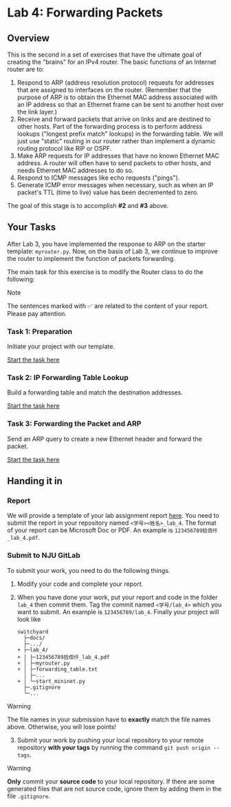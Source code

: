 # Lab 4: Forwarding Packets

## Overview

This is the second in a set of exercises that have the ultimate goal of
creating the "brains" for an IPv4 router. The basic functions of an
Internet router are to:

1.  Respond to ARP (address resolution protocol) requests for addresses
    that are assigned to interfaces on the router. (Remember that the
    purpose of ARP is to obtain the Ethernet MAC address associated with
    an IP address so that an Ethernet frame can be sent to another host
    over the link layer.)
2.  Receive and forward packets that arrive on links and are destined to
    other hosts. Part of the forwarding process is to perform address
    lookups ("longest prefix match" lookups) in the forwarding table. We
    will just use "static" routing in our router rather than implement a
    dynamic routing protocol like RIP or OSPF.
3.  Make ARP requests for IP addresses that have no known Ethernet MAC
    address. A router will often have to send packets to other hosts,
    and needs Ethernet MAC addresses to do so.
4.  Respond to ICMP messages like echo requests ("pings").
5.  Generate ICMP error messages when necessary, such as when an IP
    packet's TTL (time to live) value has been decremented to zero.

The goal of this stage is to accomplish **#2** and **#3** above.

## Your Tasks

After Lab 3, you have implemented the response to ARP on the starter template: `myrouter.py`. Now, on the basis of Lab 3, we continue to improve the router to implement the function of packets forwarding.

The main task for this exercise is to modify the Router class to do the following:

> [!NOTE]
> The sentences marked with ✅ are related to the content of your report. Please pay attention.

### Task 1: Preparation

Initiate your project with our template.

[Start the task here](preparation.md)

### Task 2: IP Forwarding Table Lookup

Build a forwarding table and match the destination addresses.

[Start the task here](forwarding-table-lookup.md)

### Task 3: Forwarding the Packet and ARP

Send an ARP query to create a new Ethernet header and forward the packet.

[Start the task here](make-arp-request.md)

## Handing it in

### Report

We will provide a template of your lab assignment report [here](https://box.nju.edu.cn/d/123a70ac8ff34595b18f/). You need to submit the report in your repository named `<学号><姓名>_lab_4`. The format of your report can be Microsoft Doc or PDF. An example is `123456789拾佰仟_lab_4.pdf`.

### Submit to NJU GitLab

To submit your work, you need to do the following things.

1. Modify your code and complete your report.

2. When you have done your work, put your report and code in the folder `lab_4` then commit them. Tag the commit named `<学号/lab_4>` which you want to submit. An example is `123456789/lab_4`. Finally your project will look like

   ```
   switchyard
     ├─docs/
     ├─.../
   + ├─lab_4/
   + │ ├─123456789拾佰仟_lab_4.pdf
   + │ ├─myrouter.py
   + │ ├─forwarding_table.txt
     │ ├─...
   + │ └─start_mininet.py
     ├─.gitignore
     └─...
   ```

  > [!WARNING]
  > The file names in your submission have to **exactly** match the file names above. Otherwise, you will lose points!

3. Submit your work by pushing your local repository to your remote repository **with your tags** by running the command `git push origin --tags`.

  > [!WARNING]
  > **Only** commit your **source code** to your local repository. If there are some generated files that are not source code, ignore them by adding them in the file `.gitignore`.
